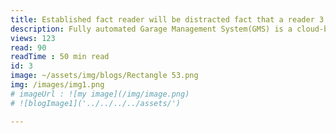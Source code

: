 ```yaml
---
title: Established fact reader will be distracted fact that a reader 3.
description: Fully automated Garage Management System(GMS) is a cloud-based mobile and responsive web application for garage management with CMS.Fully automated Garage Management System(GMS) is a cloud-basedmobile and responsive web application for garage management with CMS. Fully automated
views: 123
read: 90
readTime : 50 min read
id: 3
image: ~/assets/img/blogs/Rectangle 53.png
img: /images/img1.png
# imageUrl : ![my image](/img/image.png)
# ![blogImage1]('../../../../assets/')

---
```


<!-- import Image1 from "../../../assets/img/blogs/Rectangle 53.png"; -->

